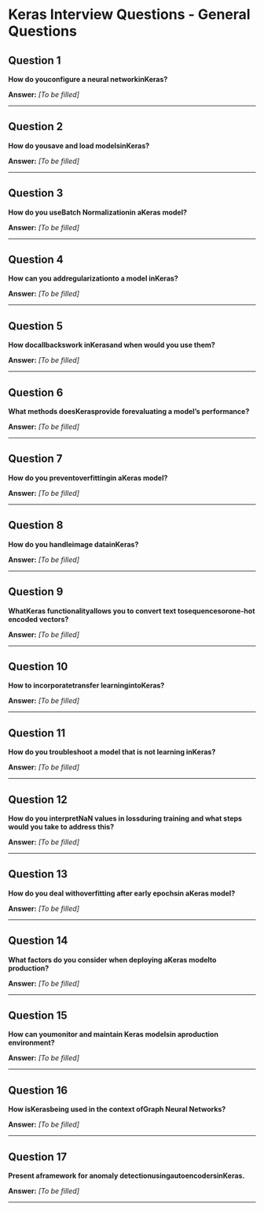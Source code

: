 # Keras Interview Questions - General Questions

## Question 1

**How do youconfigure a neural networkinKeras?**

**Answer:** _[To be filled]_

---

## Question 2

**How do yousave and load modelsinKeras?**

**Answer:** _[To be filled]_

---

## Question 3

**How do you useBatch Normalizationin aKeras model?**

**Answer:** _[To be filled]_

---

## Question 4

**How can you addregularizationto a model inKeras?**

**Answer:** _[To be filled]_

---

## Question 5

**How docallbackswork inKerasand when would you use them?**

**Answer:** _[To be filled]_

---

## Question 6

**What methods doesKerasprovide forevaluating a model’s performance?**

**Answer:** _[To be filled]_

---

## Question 7

**How do you preventoverfittingin aKeras model?**

**Answer:** _[To be filled]_

---

## Question 8

**How do you handleimage datainKeras?**

**Answer:** _[To be filled]_

---

## Question 9

**WhatKeras functionalityallows you to convert text tosequencesorone-hot encoded vectors?**

**Answer:** _[To be filled]_

---

## Question 10

**How to incorporatetransfer learningintoKeras?**

**Answer:** _[To be filled]_

---

## Question 11

**How do you troubleshoot a model that is not learning inKeras?**

**Answer:** _[To be filled]_

---

## Question 12

**How do you interpretNaN values in lossduring training and what steps would you take to address this?**

**Answer:** _[To be filled]_

---

## Question 13

**How do you deal withoverfitting after early epochsin aKeras model?**

**Answer:** _[To be filled]_

---

## Question 14

**What factors do you consider when deploying aKeras modelto production?**

**Answer:** _[To be filled]_

---

## Question 15

**How can youmonitor and maintain Keras modelsin aproduction environment?**

**Answer:** _[To be filled]_

---

## Question 16

**How isKerasbeing used in the context ofGraph Neural Networks?**

**Answer:** _[To be filled]_

---

## Question 17

**Present aframework for anomaly detectionusingautoencodersinKeras.**

**Answer:** _[To be filled]_

---

